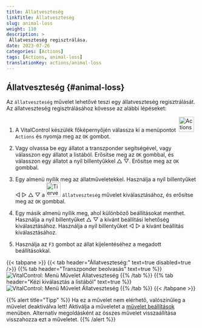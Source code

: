 ```yaml
---
title: Állatveszteség
linkTitle: Állatveszteség
slug: animal-loss
weight: 110
description: >
 Állatveszteség regisztrálása.
date: 2023-07-26
categories: [Actions]
tags: [Actions, animal-loss]
translationKey: actions/animal-loss
---
```


## Állatveszteség {#animal-loss}

Az `állatveszteség` művelet lehetővé teszi egy állatveszteség regisztrálását. Az állatveszteség regisztrálásához kövesse az alábbi lépéseket:

1. A VitalControl készülék főképernyőjén válassza ki a menüpontot &nbsp;<img src="/icons/actions.svg" width="40" align="bottom" alt="Actions" /> `Actions` és nyomja meg az `OK` gombot.

2. Vagy olvassa be egy állatot a transzponder segítségével, vagy válasszon egy állatot a listából. Erősítse meg az `OK` gombbal, és válasszon egy állatot a nyíl billentyűkkel △ ▽. Erősítse meg az `OK` gombbal.

3. Egy almenü nyílik meg az állatműveletekkel. Használja a nyíl billentyűket ◁ ▷ △ ▽ a <img src="/icons/actions/animal-loss.svg" width="38" align="bottom" alt="Tierverlust" /> `állatveszteség` művelet kiválasztásához, és erősítse meg az `OK` gombbal.

4. Egy másik almenü nyílik meg, ahol különböző beállításokat menthet. Használja a nyíl billentyűket △ ▽ a kívánt beállítási lehetőség kiválasztásához. Használja a nyíl billentyűket ◁ ▷ a kívánt beállítás kiválasztásához.

5. Használja az `F3` gombot az állat kijelentéséhez a megadott beállításokkal.

{{< tabpane >}}
{{< tab header="Állatveszteség:" text=true disabled=true />}}
{{% tab header="Transzponder beolvasás" text=true %}}
![VitalControl: Menü Művelet Állatveszteség](../images/animalloss-scan.png "Állatveszteség regisztrálása")
{{% /tab %}}
{{% tab header="Kézi kiválasztás a listából" text=true %}}
![VitalControl: Menü Művelet Állatveszteség](../images/animalloss.png "Állatveszteség regisztrálása")
{{% /tab %}}
{{< /tabpane >}}

{{% alert title="Tipp" %}}
Ha ez a művelet nem elérhető, valószínűleg a művelet deaktiválva lett! Aktiválja a műveletet a [művelet beállítások](../setting/) menüben. Alternatív megoldásként az összes művelet visszaállítása visszahozza ezt a műveletet.
{{% /alert %}}
